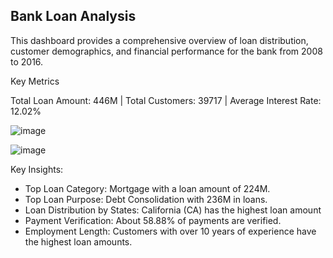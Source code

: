 ## Bank Loan Analysis

This dashboard provides a comprehensive overview of loan distribution, customer demographics, and financial performance for the bank from 2008 to 2016.

Key Metrics

Total Loan Amount: 446M | Total Customers: 39717 | Average Interest Rate: 12.02%

![image](https://github.com/user-attachments/assets/58983298-acec-4811-ba1e-7c4b73402402)

![image](https://github.com/user-attachments/assets/b8c05c40-2538-4b3e-93c6-1d22eb97178f)




Key Insights:

* Top Loan Category: Mortgage with a loan amount of 224M.
* Top Loan Purpose: Debt Consolidation with 236M in loans.
* Loan Distribution by States: California (CA) has the highest loan amount
* Payment Verification: About 58.88% of payments are verified.
* Employment Length: Customers with over 10 years of experience have the highest loan amounts.
